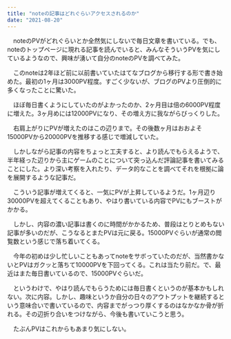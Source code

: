 ```yaml
---
title: "noteの記事はどれぐらいアクセスされるのか"
date: "2021-08-20"
---
```


　noteのPVがどれぐらいとか全然気にしないで毎日文章を書いている。でも、noteのトップページに現れる記事を読んでいると、みんなそういうPVを気にしているようなので、興味が湧いて自分のnoteのPVを調べてみた。

　このnoteは2年ほど前に以前書いていたはてなブログから移行する形で書き始めた。最初の1ヶ月は3000PV程度。すごく少ないが、ブログのPVより圧倒的に多くなったことに驚いた。

　ほぼ毎日書くようにしていたのがよかったのか、2ヶ月目は倍の6000PV程度に増えた。3ヶ月めには12000PVになり、その増え方に我ながらびっくりした。

　右肩上がりにPVが増えたのはこの辺りまで。その後数ヶ月はおおよそ15000PVから20000PVを推移する感じで増減していた。

　しかしながら記事の内容をちょっと工夫すると、より読んでもらえるようで、半年経った辺りから主にゲームのことについて突っ込んだ評論記事を書いてみることにした。より深い考察を入れたり、データ的なことを調べてそれを根拠に論を展開するような記事だ。

　こういう記事が増えてくると、一気にPVが上昇しているようだ。1ヶ月辺り30000PVを超えてくることもあり、やはり書いている内容でPVにもブーストがかかる。

　しかし、内容の濃い記事は書くのに時間がかかるため、普段はとりとめもない記事が多いのだが、こうなるとまたPVは元に戻る。15000PVぐらいが通常の閲覧数という感じで落ち着いてくる。

　今年の初めは少し忙しいこともあってnoteをサボっていたのだが、当然書かないとPVはガクッと落ちて10000PVを下回ってくる。これは当たり前だ。で、最近はまた毎日書いているので、15000PVぐらいだ。

　というわけで、やはり読んでもらうためには毎日書くというのが基本かもしれない。次に内容。しかし、趣味というか自分の日々のアウトプットを継続するという意味合いで書いているので、内容までがっつり厚くするのはなかなか骨が折れる。その辺折り合いをつけながら、今後も書いていこうと思う。

　たぶんPVはこれからもあまり気にしない。
